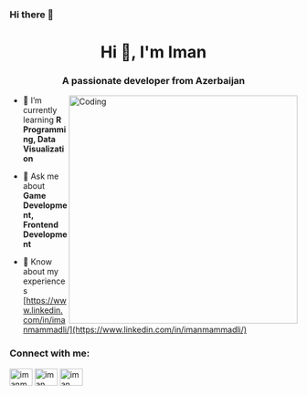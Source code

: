 ### Hi there 👋

<!--
**imanmammadli/imanmammadli** is a ✨ _special_ ✨ repository because its `README.md` (this file) appears on your GitHub profile.

Here are some ideas to get you started:

- 🔭 I’m currently working on ...
- 🌱 I’m currently learning ...
- 👯 I’m looking to collaborate on ...
- 🤔 I’m looking for help with ...
- 💬 Ask me about ...
- 📫 How to reach me: ...
- 😄 Pronouns: ...
- ⚡ Fun fact: ...
-->


<h1 align="center">Hi 👋, I'm Iman</h1>
<h3 align="center">A passionate developer from Azerbaijan</h3>
<img align="right" alt="Coding" width="400" src="https://c.tenor.com/46CnZ6Y_rlYAAAAC/moss-it-crowd.gif">

- 🌱 I’m currently learning **R Programming, Data Visualization**

- 💬 Ask me about **Game Development, Frontend Development**

- 📄 Know about my experiences [https://www.linkedin.com/in/imanmammadli/](https://www.linkedin.com/in/imanmammadli/)

<h3 align="left">Connect with me:</h3>
<p align="left">
<a href="https://twitter.com/imanmammadli" target="blank"><img align="center" src="https://raw.githubusercontent.com/rahuldkjain/github-profile-readme-generator/master/src/images/icons/Social/twitter.svg" alt="imanmammadli" height="30" width="40" /></a>
<a href="https://linkedin.com/in/iman mammadli" target="blank"><img align="center" src="https://raw.githubusercontent.com/rahuldkjain/github-profile-readme-generator/master/src/images/icons/Social/linked-in-alt.svg" alt="iman mammadli" height="30" width="40" /></a>
<a href="https://www.youtube.com/c/iman mammadli" target="blank"><img align="center" src="https://raw.githubusercontent.com/rahuldkjain/github-profile-readme-generator/master/src/images/icons/Social/youtube.svg" alt="iman mammadli" height="30" width="40" /></a>
</p>
